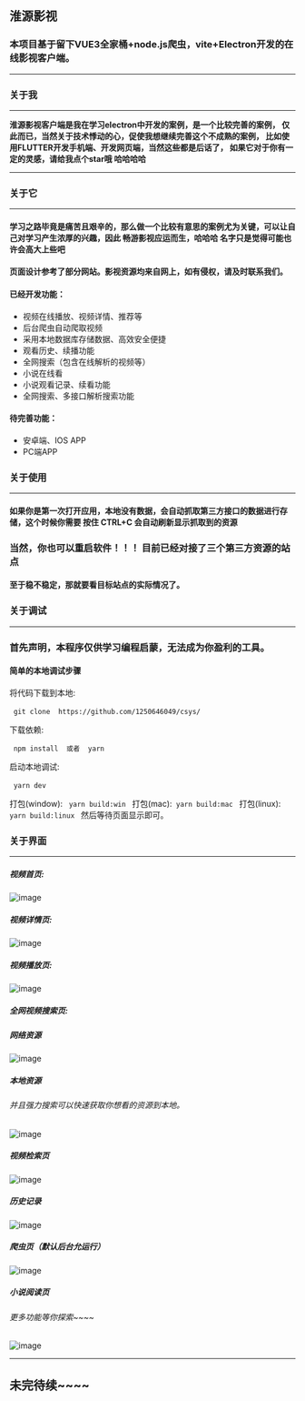 ## 淮源影视
### 本项目基于留下VUE3全家桶+node.js爬虫，vite+Electron开发的在线影视客户端。
---
### 关于我
---
  **淮源影视客户端是我在学习electron中开发的案例，是一个比较完善的案例，
仅此而已，当然关于技术悸动的心，促使我想继续完善这个不成熟的案例，
比如使用FLUTTER开发手机端、开发网页端，当然这些都是后话了，
如果它对于你有一定的灵感，请给我点个star哦 哈哈哈哈**


---
### 关于它
---
#### 学习之路毕竟是痛苦且艰辛的，那么做一个比较有意思的案例尤为关键，可以让自己对学习产生浓厚的兴趣，因此 畅游影视应运而生，哈哈哈 名字只是觉得可能也许会高大上些吧
#### 页面设计参考了部分网站。影视资源均来自网上，如有侵权，请及时联系我们。

#### 已经开发功能：
* 视频在线播放、视频详情、推荐等
* 后台爬虫自动爬取视频
* 采用本地数据库存储数据、高效安全便捷
* 观看历史、续播功能
* 全网搜索（包含在线解析的视频等）
* 小说在线看
* 小说观看记录、续看功能
* 全网搜索、多接口解析搜索功能
  

#### 待完善功能：
* 安卓端、IOS APP
* PC端APP

### 关于使用
---
#### 如果你是第一次打开应用，本地没有数据，会自动抓取第三方接口的数据进行存储，这个时候你需要 按住 CTRL+C 会自动刷新显示抓取到的资源
### 当然，你也可以重启软件！！！ 目前已经对接了三个第三方资源的站点
#### 至于稳不稳定，那就要看目标站点的实际情况了。


### 关于调试
---
### 首先声明，本程序仅供学习编程启蒙，无法成为你盈利的工具。

#### 简单的本地调试步骤

将代码下载到本地:

​```
git clone  https://github.com/1250646049/csys/
​```

下载依赖:

​```
npm install  或者  yarn 
​```

启动本地调试:

​```
yarn dev
​```

打包(window):
​```
yarn build:win
​```
打包(mac):
​```
yarn build:mac
​```
打包(linux):
​```
yarn build:linux
​```
然后等待页面显示即可。

### 关于界面
---
##### 视频首页:
![image](https://github.com/1250646049/csys/assets/24505978/48273509-2489-4d11-80f3-f319b2c5a45c)

##### 视频详情页:

![image](https://github.com/1250646049/csys/assets/24505978/97682500-cc75-4521-8e6a-bdd9b9953005)

##### 视频播放页:
![image](https://github.com/1250646049/csys/assets/24505978/c44137cd-5461-4a4a-82fe-a49ab6de094f)

##### 全网视频搜索页:
##### 网络资源
![image](https://github.com/1250646049/csys/assets/24505978/4200c87f-bb34-4668-80f1-232eecccb8d1)

##### 本地资源
###### 并且强力搜索可以快速获取你想看的资源到本地。
![image](https://github.com/1250646049/csys/assets/24505978/4454fb01-7681-4873-921c-0927da094075)


##### 视频检索页
![image](https://github.com/1250646049/csys/assets/24505978/55a6d635-2aa1-4abd-8009-f0b0ce1a8fbd)


##### 历史记录
![image](https://github.com/1250646049/csys/assets/24505978/a5849b63-294f-4b5e-8ff4-9f051ef42518)

##### 爬虫页（默认后台允运行）
![image](https://github.com/1250646049/csys/assets/24505978/97189f64-7f04-48f1-9d4e-39569bac5dbc)

##### 小说阅读页
###### 更多功能等你探索~~~~
![image](https://github.com/1250646049/csys/assets/24505978/7bffc4c6-a206-4ba4-8cfe-ebafe22451f6)

---

## 未完待续~~~~
